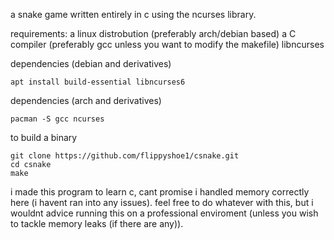a snake game written entirely in c using the ncurses library.

requirements:
a linux distrobution (preferably arch/debian based)
a C compiler (preferably gcc unless you want to modify the makefile)
libncurses

dependencies (debian and derivatives)
```shell
apt install build-essential libncurses6
```

dependencies (arch and derivatives)
```shell
pacman -S gcc ncurses
```

to build a binary
```shell
git clone https://github.com/flippyshoe1/csnake.git
cd csnake
make
```

i made this program to learn c, cant promise i handled memory correctly here (i havent ran into any issues).
feel free to do whatever with this, but i wouldnt advice running this on a professional enviroment (unless you wish to tackle memory leaks (if there are any)).
